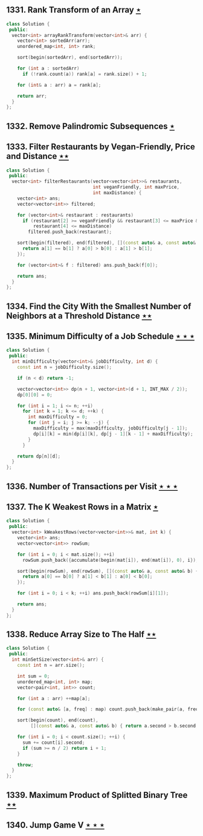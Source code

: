 ## 1331. Rank Transform of an Array [$\star$](https://leetcode.com/problems/rank-transform-of-an-array)

```cpp
class Solution {
 public:
  vector<int> arrayRankTransform(vector<int>& arr) {
    vector<int> sortedArr(arr);
    unordered_map<int, int> rank;

    sort(begin(sortedArr), end(sortedArr));

    for (int a : sortedArr)
      if (!rank.count(a)) rank[a] = rank.size() + 1;

    for (int& a : arr) a = rank[a];

    return arr;
  }
};
```

## 1332. Remove Palindromic Subsequences [$\star$](https://leetcode.com/problems/remove-palindromic-subsequences)

## 1333. Filter Restaurants by Vegan-Friendly, Price and Distance [$\star\star$](https://leetcode.com/problems/filter-restaurants-by-vegan-friendly-price-and-distance)

```cpp
class Solution {
 public:
  vector<int> filterRestaurants(vector<vector<int>>& restaurants,
                                int veganFriendly, int maxPrice,
                                int maxDistance) {
    vector<int> ans;
    vector<vector<int>> filtered;

    for (vector<int>& restaurant : restaurants)
      if (restaurant[2] >= veganFriendly && restaurant[3] <= maxPrice &&
          restaurant[4] <= maxDistance)
        filtered.push_back(restaurant);

    sort(begin(filtered), end(filtered), [](const auto& a, const auto& b) {
      return a[1] == b[1] ? a[0] > b[0] : a[1] > b[1];
    });

    for (vector<int>& f : filtered) ans.push_back(f[0]);

    return ans;
  }
};
```

## 1334. Find the City With the Smallest Number of Neighbors at a Threshold Distance [$\star\star$](https://leetcode.com/problems/find-the-city-with-the-smallest-number-of-neighbors-at-a-threshold-distance)

## 1335. Minimum Difficulty of a Job Schedule [$\star\star\star$](https://leetcode.com/problems/minimum-difficulty-of-a-job-schedule)

```cpp
class Solution {
 public:
  int minDifficulty(vector<int>& jobDifficulty, int d) {
    const int n = jobDifficulty.size();

    if (n < d) return -1;

    vector<vector<int>> dp(n + 1, vector<int>(d + 1, INT_MAX / 2));
    dp[0][0] = 0;

    for (int i = 1; i <= n; ++i)
      for (int k = 1; k <= d; ++k) {
        int maxDifficulty = 0;
        for (int j = i; j >= k; --j) {
          maxDifficulty = max(maxDifficulty, jobDifficulty[j - 1]);
          dp[i][k] = min(dp[i][k], dp[j - 1][k - 1] + maxDifficulty);
        }
      }

    return dp[n][d];
  }
};
```

## 1336. Number of Transactions per Visit [$\star\star\star$](https://leetcode.com/problems/number-of-transactions-per-visit)

## 1337. The K Weakest Rows in a Matrix [$\star$](https://leetcode.com/problems/the-k-weakest-rows-in-a-matrix)

```cpp
class Solution {
 public:
  vector<int> kWeakestRows(vector<vector<int>>& mat, int k) {
    vector<int> ans;
    vector<vector<int>> rowSum;

    for (int i = 0; i < mat.size(); ++i)
      rowSum.push_back({accumulate(begin(mat[i]), end(mat[i]), 0), i});

    sort(begin(rowSum), end(rowSum), [](const auto& a, const auto& b) {
      return a[0] == b[0] ? a[1] < b[1] : a[0] < b[0];
    });

    for (int i = 0; i < k; ++i) ans.push_back(rowSum[i][1]);

    return ans;
  }
};
```

## 1338. Reduce Array Size to The Half [$\star\star$](https://leetcode.com/problems/reduce-array-size-to-the-half)

```cpp
class Solution {
 public:
  int minSetSize(vector<int>& arr) {
    const int n = arr.size();

    int sum = 0;
    unordered_map<int, int> map;
    vector<pair<int, int>> count;

    for (int a : arr) ++map[a];

    for (const auto& [a, freq] : map) count.push_back(make_pair(a, freq));

    sort(begin(count), end(count),
         [](const auto& a, const auto& b) { return a.second > b.second; });

    for (int i = 0; i < count.size(); ++i) {
      sum += count[i].second;
      if (sum >= n / 2) return i + 1;
    }

    throw;
  }
};
```

## 1339. Maximum Product of Splitted Binary Tree [$\star\star$](https://leetcode.com/problems/maximum-product-of-splitted-binary-tree)

## 1340. Jump Game V [$\star\star\star$](https://leetcode.com/problems/jump-game-v)
